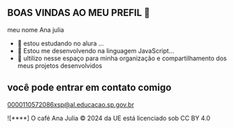 ## BOAS VINDAS AO MEU PREFIL 👋

meu nome Ana julia

- 🔭 estou estudando no alura ...
- 🌱 Estou me desenvolvendo na linguagem JavaScript...
- 👯 ultilizo nesse espaço para minha organização e compartilhamento dos meus projetos desenvolvidos

## você pode entrar em contato comigo

0000110572086xsp@al.educacao.sp.gov.br



![****]
O café Ana Julia © 2024 da UE está licenciado sob CC BY 4.0



